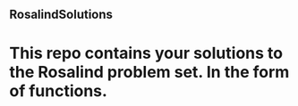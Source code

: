 ## RosalindSolutions
# This repo contains your solutions to the Rosalind problem set. In the form of functions.
